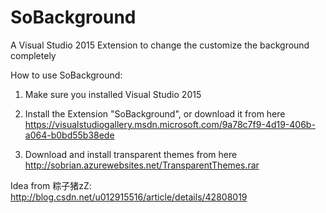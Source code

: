 # SoBackground
A Visual Studio 2015 Extension to change the customize the background completely

How to use SoBackground: 

1. Make sure you installed Visual Studio 2015

2. Install the Extension "SoBackground", or download it from here https://visualstudiogallery.msdn.microsoft.com/9a78c7f9-4d19-406b-a064-b0bd55b38ede

3. Download and install transparent themes from here http://sobrian.azurewebsites.net/TransparentThemes.rar

Idea from 粽子猪zZ: http://blog.csdn.net/u012915516/article/details/42808019


